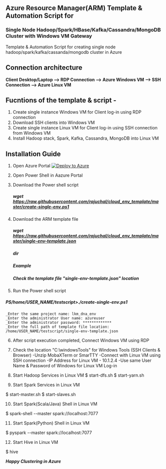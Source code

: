 ##  Azure Resource Manager(ARM) Template & Automation Script for 
###  Single Node Hadoop/Spark/HBase/Kafka/Cassandra/MongoDB Cluster with Windows VM Gateway

Template & Automation Script for creating single node hadoop/spark/kafka/cassanda/mongodb cluster in Azure

## Connection architecture

**Client Desktop/Laptop --> RDP Connection --> Azure Windows VM --> SSH Connection --> Azure Linux VM**

## Fucntions of the template & script -
1. Create single instance Windows VM for Client log-in using RDP connection
2. Download SSH clients into Windows VM
3. Create single instance Linux VM for Client log-in using SSH connection from Windows VM
4. Install Hadoop stack, Spark, Kafka, Cassandra, MongoDB into Linux VM

## Installation Guide

1. Open Azure Portal   [![Deploy to Azure](https://aka.ms/deploytoazurebutton)](https://portal.azure.com/)

2. Open Power Shell in Aazure Portal
3. Download the Power shell script 

    ##### wget https://raw.githubusercontent.com/rajuchal/cloud_env_template/master/create-single-env.ps1

4. Download the ARM template file

    ##### wget  https://raw.githubusercontent.com/rajuchal/cloud_env_template/master/single-env-template.json
    ##### dir

    ##### Example
    ##### Check the template file "single-env-template.json" location

5. Run the Power shell script

##### PS/home/USER_NAME/testscript>./create-single-env.ps1
    _Enter the same project name: lkm_dna_env
    _Enter the administrator User name: azureuser
    _Enter the administrator password: *************
    _Enter the full path of template file location: /home/USER_NAME/testscript/single-env-template.json

6. After script execution completed, Connect Windows VM using RDP
7. Check the location "C:\windowsTools" for Windows Tools (SSH Clients & Browser)
   -Unzip MobaXTerm or SmarTTY
   -Connect with Linux VM using SSH connection
   -IP Address for Linux VM - 10.1.2.4
   -Use same User Name & Password of Windows for Linux VM Log-in 

8. Start Hadoop Services in Linux VM
$ start-dfs.sh
$ start-yarn.sh

9. Start Spark Services in Linux VM

$ start-master.sh
$ start-slaves.sh

10. Start Spark(Scala/Java) Shell  in Linux VM

$ spark-shell --master spark://localhost:7077

11. Start Spark(Python) Shell  in Linux VM

$ pyspark --master spark://localhost:7077

12. Start Hive  in Linux VM

$ hive


**_Happy Clustering in Azure_**


